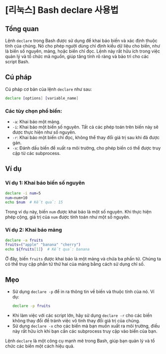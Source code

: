 # [리눅스] Bash declare 사용법

## Tổng quan
Lệnh `declare` trong Bash được sử dụng để khai báo biến và xác định thuộc tính của chúng. Nó cho phép người dùng chỉ định kiểu dữ liệu cho biến, như là biến số nguyên, mảng, hoặc biến chỉ đọc. Lệnh này rất hữu ích trong việc quản lý và tổ chức mã nguồn, giúp tăng tính rõ ràng và bảo trì cho các script Bash.

## Cú pháp
Cú pháp cơ bản của lệnh `declare` như sau:

```bash
declare [options] [variable_name]
```

### Các tùy chọn phổ biến:
- `-a`: Khai báo một mảng.
- `-i`: Khai báo một biến số nguyên. Tất cả các phép toán trên biến này sẽ được thực hiện như số nguyên.
- `-r`: Khai báo một biến chỉ đọc, không thể thay đổi giá trị sau khi đã được gán.
- `-x`: Đánh dấu biến để xuất ra môi trường, cho phép biến có thể được truy cập từ các subprocess.

## Ví dụ
### Ví dụ 1: Khai báo biến số nguyên
```bash
declare -i num=5
num=num+10
echo $num  # Kết quả: 15
```
Trong ví dụ này, biến `num` được khai báo là một số nguyên. Khi thực hiện phép cộng, giá trị của `num` được tính toán như một số nguyên.

### Ví dụ 2: Khai báo mảng
```bash
declare -a fruits
fruits=("apple" "banana" "cherry")
echo ${fruits[1]}  # Kết quả: banana
```
Ở đây, biến `fruits` được khai báo là một mảng và chứa ba phần tử. Chúng ta có thể truy cập phần tử thứ hai của mảng bằng cách sử dụng chỉ số.

## Mẹo
- Sử dụng `declare -p` để in ra thông tin về biến và thuộc tính của nó. Ví dụ:
  ```bash
  declare -p fruits
  ```
- Khi làm việc với các script lớn, hãy sử dụng `declare -r` cho các biến không thay đổi để tránh việc vô tình thay đổi giá trị của chúng.
- Sử dụng `declare -x` cho các biến mà bạn muốn xuất ra môi trường, điều này rất hữu ích khi bạn cần các subprocess truy cập vào biến của bạn.

Lệnh `declare` là một công cụ mạnh mẽ trong Bash, giúp bạn quản lý và tổ chức các biến một cách hiệu quả.